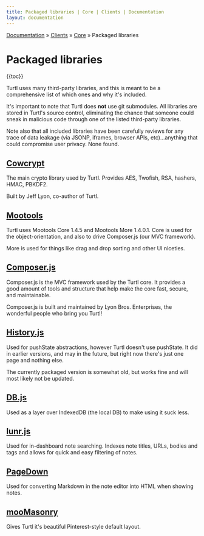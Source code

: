 ```yaml
---
title: Packaged libraries | Core | Clients | Documentation
layout: documentation
---
```


<div class="breadcrumb">
    <a href="/docs">Documentation</a> &raquo;
    <a href="/docs/clients/index">Clients</a> &raquo;
    <a href="/docs/clients/core/index">Core</a> &raquo;
    Packaged libraries
</div>

# Packaged libraries
{{toc}}

Turtl uses many third-party libraries, and this is meant to be a comprehensive
list of which ones and why it's included.

It's important to note that Turtl does __not__ use git submodules. All libraries
are stored in Turtl's source control, eliminating the chance that someone could
sneak in malicious code through one of the listed third-party libraries.

Note also that all included libraries have been carefully reviews for any trace
of data leakage (via JSONP, iframes, browser APIs, etc)...anything that could
compromise user privacy. None found.

## [Cowcrypt](https://github.com/rubbingalcoholic/cowcrypt)
The main crypto library used by Turtl. Provides AES, Twofish, RSA, hashers,
HMAC, PBKDF2.

Built by Jeff Lyon, co-author of Turtl.

## [Mootools](http://mootools.net/)
Turtl uses Mootools Core 1.4.5 and Mootools More 1.4.0.1. Core is used for the
object-orientation, and also to drive Composer.js (our MVC framework).

More is used for things like drag and drop sorting and other UI niceties.

## [Composer.js](http://lyonbros.github.io/composer.js/)
Composer.js is the MVC framework used by the Turtl core. It provides a good
amount of tools and structure that help make the core fast, secure, and
maintainable.

Composer.js is built and maintained by Lyon Bros. Enterprises, the wonderful
people who bring you Turtl!

## [History.js](https://github.com/browserstate/history.js/)
Used for pushState abstractions, however Turtl doesn't use pushState. It did in
earlier versions, and may in the future, but right now there's just one page and
nothing else.

The currently packaged version is somewhat old, but works fine and will most
likely not be updated.

## [DB.js](https://github.com/aaronpowell/db.js)
Used as a layer over IndexedDB (the local DB) to make using it suck less.

## [lunr.js](http://lunrjs.com/)
Used for in-dashboard note searching. Indexes note titles, URLs, bodies and tags
and allows for quick and easy filtering of notes.

## [PageDown](http://code.google.com/p/pagedown/)
Used for converting Markdown in the note editor into HTML when showing notes.

## [mooMasonry](http://mootools.net/forge/p/moomasonry)
Gives Turtl it's beautiful Pinterest-style default layout.


